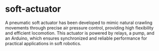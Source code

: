 # soft-actuator
A pneumatic soft actuator has been developed to mimic natural crawling movements through precise air pressure control, providing high flexibility and efficient locomotion. This actuator is powered by relays, a pump, and an Arduino, which ensures synchronized and reliable performance for practical applications in soft robotics.
